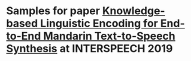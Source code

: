 Samples for paper [Knowledge-based Linguistic Encoding for End-to-End Mandarin Text-to-Speech Synthesis](https://github.com/thuhcsi/interspeech2019-tts-samples/raw/master/1118_Paper.pdf) at INTERSPEECH 2019
===
